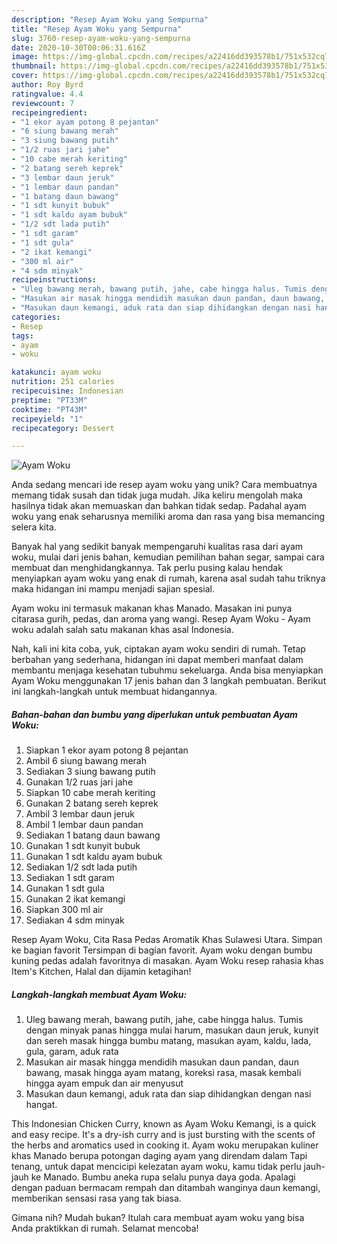 ```yaml
---
description: "Resep Ayam Woku yang Sempurna"
title: "Resep Ayam Woku yang Sempurna"
slug: 3760-resep-ayam-woku-yang-sempurna
date: 2020-10-30T00:06:31.616Z
image: https://img-global.cpcdn.com/recipes/a22416dd393578b1/751x532cq70/ayam-woku-foto-resep-utama.jpg
thumbnail: https://img-global.cpcdn.com/recipes/a22416dd393578b1/751x532cq70/ayam-woku-foto-resep-utama.jpg
cover: https://img-global.cpcdn.com/recipes/a22416dd393578b1/751x532cq70/ayam-woku-foto-resep-utama.jpg
author: Roy Byrd
ratingvalue: 4.4
reviewcount: 7
recipeingredient:
- "1 ekor ayam potong 8 pejantan"
- "6 siung bawang merah"
- "3 siung bawang putih"
- "1/2 ruas jari jahe"
- "10 cabe merah keriting"
- "2 batang sereh keprek"
- "3 lembar daun jeruk"
- "1 lembar daun pandan"
- "1 batang daun bawang"
- "1 sdt kunyit bubuk"
- "1 sdt kaldu ayam bubuk"
- "1/2 sdt lada putih"
- "1 sdt garam"
- "1 sdt gula"
- "2 ikat kemangi"
- "300 ml air"
- "4 sdm minyak"
recipeinstructions:
- "Uleg bawang merah, bawang putih, jahe, cabe hingga halus. Tumis dengan minyak panas hingga mulai harum, masukan daun jeruk, kunyit dan sereh masak hingga bumbu matang, masukan ayam, kaldu, lada, gula, garam, aduk rata"
- "Masukan air masak hingga mendidih masukan daun pandan, daun bawang, masak hingga ayam matang, koreksi rasa, masak kembali hingga ayam empuk dan air menyusut"
- "Masukan daun kemangi, aduk rata dan siap dihidangkan dengan nasi hangat."
categories:
- Resep
tags:
- ayam
- woku

katakunci: ayam woku 
nutrition: 251 calories
recipecuisine: Indonesian
preptime: "PT33M"
cooktime: "PT43M"
recipeyield: "1"
recipecategory: Dessert

---
```



![Ayam Woku](https://img-global.cpcdn.com/recipes/a22416dd393578b1/751x532cq70/ayam-woku-foto-resep-utama.jpg)

Anda sedang mencari ide resep ayam woku yang unik? Cara membuatnya memang tidak susah dan tidak juga mudah. Jika keliru mengolah maka hasilnya tidak akan memuaskan dan bahkan tidak sedap. Padahal ayam woku yang enak seharusnya memiliki aroma dan rasa yang bisa memancing selera kita.

Banyak hal yang sedikit banyak mempengaruhi kualitas rasa dari ayam woku, mulai dari jenis bahan, kemudian pemilihan bahan segar, sampai cara membuat dan menghidangkannya. Tak perlu pusing kalau hendak menyiapkan ayam woku yang enak di rumah, karena asal sudah tahu triknya maka hidangan ini mampu menjadi sajian spesial.

Ayam woku ini termasuk makanan khas Manado. Masakan ini punya citarasa gurih, pedas, dan aroma yang wangi. Resep Ayam Woku - Ayam woku adalah salah satu makanan khas asal Indonesia.


Nah, kali ini kita coba, yuk, ciptakan ayam woku sendiri di rumah. Tetap berbahan yang sederhana, hidangan ini dapat memberi manfaat dalam membantu menjaga kesehatan tubuhmu sekeluarga. Anda bisa menyiapkan Ayam Woku menggunakan 17 jenis bahan dan 3 langkah pembuatan. Berikut ini langkah-langkah untuk membuat hidangannya.

<!--inarticleads1-->

##### Bahan-bahan dan bumbu yang diperlukan untuk pembuatan Ayam Woku:

1. Siapkan 1 ekor ayam potong 8 pejantan
1. Ambil 6 siung bawang merah
1. Sediakan 3 siung bawang putih
1. Gunakan 1/2 ruas jari jahe
1. Siapkan 10 cabe merah keriting
1. Gunakan 2 batang sereh keprek
1. Ambil 3 lembar daun jeruk
1. Ambil 1 lembar daun pandan
1. Sediakan 1 batang daun bawang
1. Gunakan 1 sdt kunyit bubuk
1. Gunakan 1 sdt kaldu ayam bubuk
1. Sediakan 1/2 sdt lada putih
1. Sediakan 1 sdt garam
1. Gunakan 1 sdt gula
1. Gunakan 2 ikat kemangi
1. Siapkan 300 ml air
1. Sediakan 4 sdm minyak


Resep Ayam Woku, Cita Rasa Pedas Aromatik Khas Sulawesi Utara. Simpan ke bagian favorit Tersimpan di bagian favorit. Ayam woku dengan bumbu kuning pedas adalah favoritnya di masakan. Ayam Woku resep rahasia khas Item&#39;s Kitchen, Halal dan dijamin ketagihan! 

<!--inarticleads2-->

##### Langkah-langkah membuat Ayam Woku:

1. Uleg bawang merah, bawang putih, jahe, cabe hingga halus. Tumis dengan minyak panas hingga mulai harum, masukan daun jeruk, kunyit dan sereh masak hingga bumbu matang, masukan ayam, kaldu, lada, gula, garam, aduk rata
1. Masukan air masak hingga mendidih masukan daun pandan, daun bawang, masak hingga ayam matang, koreksi rasa, masak kembali hingga ayam empuk dan air menyusut
1. Masukan daun kemangi, aduk rata dan siap dihidangkan dengan nasi hangat.


This Indonesian Chicken Curry, known as Ayam Woku Kemangi, is a quick and easy recipe. It&#39;s a dry-ish curry and is just bursting with the scents of the herbs and aromatics used in cooking it. Ayam woku merupakan kuliner khas Manado berupa potongan daging ayam yang direndam dalam Tapi tenang, untuk dapat mencicipi kelezatan ayam woku, kamu tidak perlu jauh-jauh ke Manado. Bumbu aneka rupa selalu punya daya goda. Apalagi dengan paduan bermacam rempah dan ditambah wanginya daun kemangi, memberikan sensasi rasa yang tak biasa. 

Gimana nih? Mudah bukan? Itulah cara membuat ayam woku yang bisa Anda praktikkan di rumah. Selamat mencoba!
